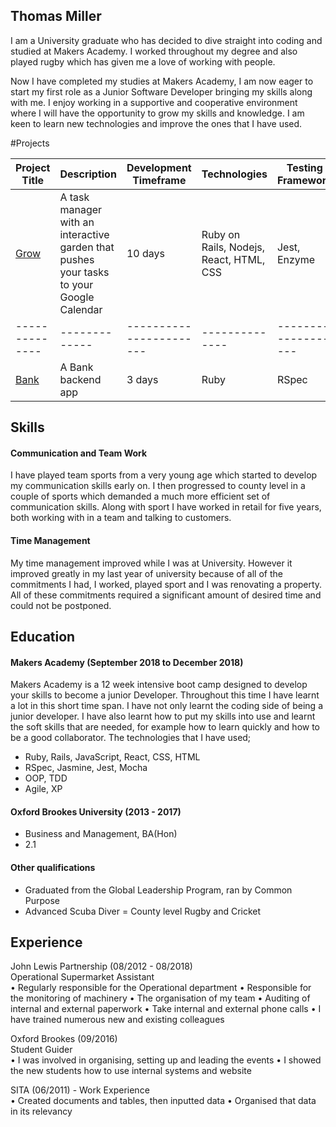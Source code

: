 ## Thomas Miller

I am a University graduate who has decided to dive straight into coding and studied at Makers Academy. I worked throughout my degree and also played rugby which has given me a love of working with people. 

Now I have completed my studies at Makers Academy, I am now eager to start my first role as a Junior Software Developer bringing my skills along with me. I enjoy working in a supportive and cooperative environment where I will have the opportunity to grow my skills and knowledge. I am keen to learn new technologies and improve the ones that I have used.

#Projects

|Project Title | Description | Development Timeframe | Technologies | Testing Framework |
|--------------|-------------|-----------------------|--------------|-------------------|
|[Grow](https://github.com/T-Miller0/final-project)| A task manager with an interactive garden that pushes your tasks to your Google Calendar | 10 days | Ruby on Rails, Nodejs, React, HTML, CSS | Jest, Enzyme |
|--------------|-------------|-----------------------|--------------|-------------------|
|[Bank](https://github.com/T-Miller0/tech-test-Bank)| A Bank backend app | 3 days | Ruby | RSpec | 

## Skills

#### Communication and Team Work

I have played team sports from a very young age which started to develop my communication skills early on. I then progressed to county level in a couple of sports which demanded a much more efficient set of communication skills. Along with sport I have worked in retail for five years, both working with in a team and talking to customers.

#### Time Management

My time management improved while I was at University. However it improved greatly in my last year of university because of all of the commitments I had, I worked, played sport and I was renovating a property. All of these commitments required a significant amount of desired time and could not be postponed.

## Education

#### Makers Academy (September 2018 to December 2018)

Makers Academy is a 12 week intensive boot camp designed to develop your skills to become a junior Developer. Throughout this time I have learnt a lot in this short time span. I have not only learnt the coding side of being a junior developer. I have also learnt how to put my skills into use and learnt the soft skills that are needed, for example how to learn quickly and how to be a good collaborator.
The technologies that I have used;
- Ruby, Rails, JavaScript, React, CSS, HTML
- RSpec, Jasmine, Jest, Mocha
- OOP, TDD
- Agile, XP

#### Oxford Brookes University (2013 - 2017)

- Business and Management, BA(Hon) 
- 2.1


#### Other qualifications
- Graduated from the Global Leadership Program, ran by Common Purpose
- Advanced Scuba Diver
= County level Rugby and Cricket

## Experience

John Lewis Partnership (08/2012 - 08/2018)    
Operational Supermarket Assistant  
•	Regularly responsible for the Operational department
•	Responsible for the monitoring of machinery
•	The organisation of my team
•	Auditing of internal and external paperwork
•	Take internal and external phone calls
•	I have trained numerous new and existing colleagues

Oxford Brookes (09/2016)   
Student Guider  
•	I was involved in organising, setting up and leading the events
•	I showed the new students how to use internal systems and website

SITA (06/2011) - Work Experience												
•	Created documents and tables, then inputted data
•	Organised that data in its relevancy
